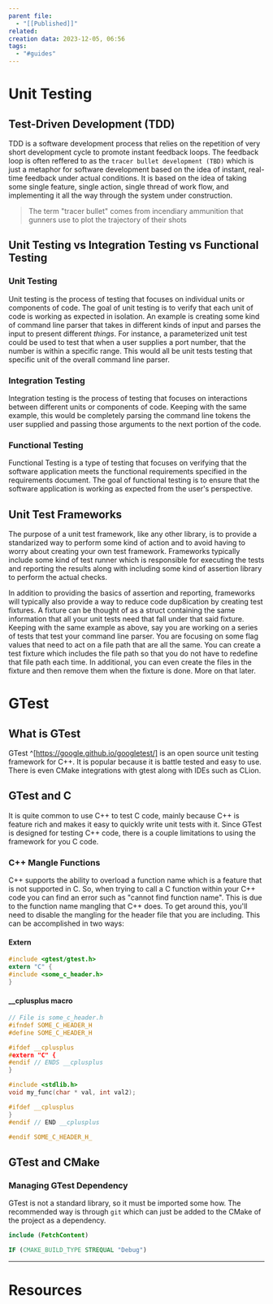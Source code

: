 ```yaml
---
parent file:
  - "[[Published]]"
related: 
creation data: 2023-12-05, 06:56
tags:
  - "#guides"
---
```


# Unit Testing
## Test-Driven Development (TDD) 
TDD is a software development process that relies on the repetition of very short development cycle to promote instant feedback loops. The feedback loop is often reffered to as the `tracer bullet development (TBD)` which is just a metaphor for software development based on the idea of instant, real-time feedback under actual conditions. It is based on the idea of taking some single feature, single action, single thread of work flow, and implementing it all the way through the system under construction. 

> The term "tracer bullet" comes from incendiary ammunition that gunners use to plot the trajectory of their shots

## Unit Testing vs Integration Testing vs Functional Testing
### Unit Testing
Unit testing is the process of testing that focuses on individual units or components of code. The goal of unit testing is to verify that each unit of code is working as expected in isolation. An example is creating some kind of command line parser that takes in different kinds of input and parses the input to present different *things*. For instance, a parameterized unit test could be used to test that when a user supplies a port number, that the number is within a specific range. This would all be unit tests testing that specific unit of the overall command line parser.

### Integration Testing
Integration testing is the process of testing that focuses on interactions between different units or components of code. Keeping with the same example, this would be completely parsing the command line tokens the user supplied and passing those arguments to the next portion of the code. 

### Functional Testing
Functional Testing is a type of testing that focuses on verifying that the software application meets the functional requirements specified in the requirements document. The goal of functional testing is to ensure that the software application is working as expected from the user's perspective.

## Unit Test Frameworks
The purpose of a unit test framework, like any other library, is to provide a standarized way to perform some kind of action and to avoid having to worry about creating your own test framework. Frameworks typically include some kind of test runner which is responsible for executing the tests and reporting the results along with including some kind of assertion library to perform the actual checks. 

In addition to providing the basics of assertion and reporting, frameworks will typically also provide a way to reduce code dup8ication by creating test fixtures. A fixture can be thought of as a struct containing the same information that all your unit tests need that fall under that said fixture. Keeping with the same example as above, say you are working on a series of tests that test your command line parser. You are focusing on some flag values that need to act on a file path that are all the same. You can create a test fixture which includes the file path so that you do not have to redefine that file path each time. In additional, you can even create the files in the fixture and then remove them when the fixture is done. More on that later. 


# GTest
## What is GTest
GTest ^[https://google.github.io/googletest/] is an open source unit testing framework for C++. It is popular because it is battle tested and easy to use. There is even CMake integrations with gtest along with IDEs such as CLion.

## GTest and C
It is quite common to use C++ to test C code, mainly because C++ is feature rich and makes it easy to quickly write unit tests with it. Since GTest is designed for testing C++ code, there is a couple limitations to using the framework for you C code. 

### C++ Mangle Functions
C++ supports the ability to overload a function name which is a feature that is not supported in C. So, when trying to call a C function within your C++ code you can find an error such as "cannot find function name". This is due to the function name mangling that C++ does. To get around this, you'll need to disable the mangling for the header file that you are including. This can be accomplished in two ways:

#### Extern
```c
#include <gtest/gtest.h>
extern "C" {
#include <some_c_header.h>
}
```

#### __cplusplus macro
```c
// File is some_c_header.h
#ifndef SOME_C_HEADER_H
#define SOME_C_HEADER_H

#ifdef __cplusplus
#extern "C" {
#endif // ENDS __cplusplus
}

#include <stdlib.h>
void my_func(char * val, int val2);

#ifdef __cplusplus
}
#endif // END __cplusplus

#endif SOME_C_HEADER_H_
```

## GTest and CMake
### Managing GTest Dependency
GTest is not a standard library, so it must be imported some how. The recommended way is through `git` which can just be added to the CMake of the project as a dependency.

```cmake
include (FetchContent)

IF (CMAKE_BUILD_TYPE STREQUAL "Debug")
```


---
# Resources